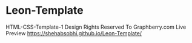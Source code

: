 # Leon-Template
HTML-CSS-Template-1
Design Rights Reserved To Graphberry.com
Live Preview https://shehabsobhi.github.io/Leon-Template/
